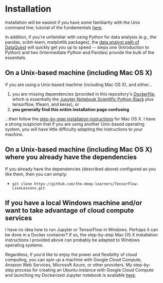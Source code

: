 # Installation

Installation will be easiest if you have some familiarity with the Unix command line; tutorial of the fundamentals [here](https://learnpythonthehardway.org/book/appendixa.html). 

In addition, if you're unfamiliar with using Python for data analysis (e.g., the pandas, scikit-learn, matplotlib packages), the [data analyst path of DataQuest](https://www.dataquest.io/path/data-analyst) will quickly get you up to speed -- steps one (Introduction to Python) and two (Intermediate Python and Pandas) provide the bulk of the essentials. 

## On a Unix-based machine (including Mac OS X) 

If you are using a Unix-based machine (including Mac OS X), and either...

1. you are missing dependencies (provided in this repository's [Dockerfile](https://github.com/the-deep-learners/TensorFlow-LiveLessons/blob/master/Dockerfile), which is essentially the [Jupyter Notebook Scientific Python Stack](https://github.com/jupyter/docker-stacks/tree/master/scipy-notebook) plus tensorflow, tflearn, and keras), or
2. **you generally find this entire installation page confusing**

...then follow the [step-by-step installation instructions](https://github.com/the-deep-learners/TensorFlow-LiveLessons/blob/master/installation/step_by_step_MacOSX_install.md) for Mac OS X. I have a strong suspicion that if you are using another Unix-based operating system, you will have little difficulty adapting the instructions to your machine. 

## On a Unix-based machine (including Mac OS X) where you already have the dependencies

If you already have the dependencies (described above) configured as you like them, then you can simply:
* `git clone https://github.com/the-deep-learners/TensorFlow-LiveLessons.git`

## If you have a local Windows machine and/or want to take advantage of cloud compute services

I have no idea how to run Jupyter or TensorFlow in Windows. Perhaps it can be done in a Docker container? If so, the step-by-step Mac OS X installation instructions I provided above can probably be adapted to Windows operating systems.

Regardless, if you'd like to enjoy the power and flexibility of cloud computing, you can spin up a machine with Google Cloud Compute, Amazon Web Services, Microsoft Azure, or other providers. My step-by-step process for creating an Ubuntu instance with Google Cloud Compute and launching my Dockerized Jupyter notebook is available [here](). 
